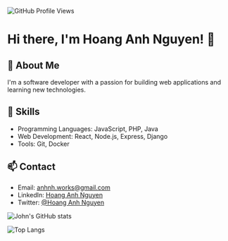 ![GitHub Profile Views](https://komarev.com/ghpvc/?username=yourusername&color=blue)

# Hi there, I'm Hoang Anh Nguyen! 👋

## 🚀 About Me

I'm a software developer with a passion for building web applications and learning new technologies.

## 🔧 Skills

- Programming Languages: JavaScript, PHP, Java
- Web Development: React, Node.js, Express, Django
- Tools: Git, Docker

## 📫 Contact

- Email: anhnh.works@gmail.com
- LinkedIn: [Hoang Anh Nguyen]()
- Twitter: [@Hoang Anh Nguyen]()

![John's GitHub stats](https://github-readme-stats.vercel.app/api?username=yourusername&show_icons=true&theme=radical)

![Top Langs](https://github-readme-stats.vercel.app/api/top-langs/?username=yourusername&layout=compact&theme=radical)
